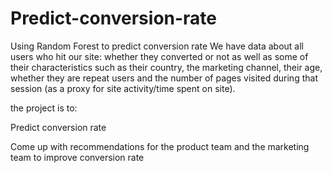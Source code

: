 # Predict-conversion-rate
Using Random Forest to predict conversion rate
We have data about all users who hit our site: whether they converted or not as well as some of their characteristics such as their country, the marketing channel, their age, whether they are repeat users and the number of pages visited during that session (as a proxy for site activity/time spent on site).

the project is to:

Predict conversion rate

Come up with recommendations for the product team and the marketing team to improve conversion rate
